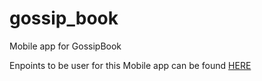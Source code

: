 # gossip_book
Mobile app for GossipBook

Enpoints to be user for this Mobile app can be found [HERE](https://documenter.getpostman.com/view/6280904/TVK5e2fo#97dee4a9-ad6e-4240-b42c-98c4031b1666)
